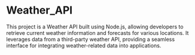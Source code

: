 # Weather_API
This project is a Weather API built using Node.js, allowing developers to retrieve current weather information and forecasts for various locations. It leverages data from a third-party weather API, providing a seamless interface for integrating weather-related data into applications.
